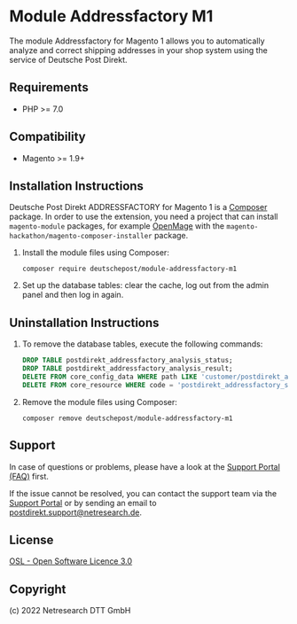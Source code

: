 # Module Addressfactory M1

The module Addressfactory for Magento 1 allows you to automatically
analyze and correct shipping addresses in your shop system using
the service of Deutsche Post Direkt.

## Requirements

* PHP >= 7.0

## Compatibility

* Magento >= 1.9+

## Installation Instructions

Deutsche Post Direkt ADDRESSFACTORY for Magento 1 is a
[Composer](https://getcomposer.org) package. In order to use the extension,
you need a project that can install `magento-module` packages, for example
[OpenMage](https://www.openmage.org/) with the
`magento-hackathon/magento-composer-installer` package.

1. Install the module files using Composer:
   
   `composer require deutschepost/module-addressfactory-m1`

2. Set up the database tables: clear the cache, log out from the admin panel
   and then log in again.

## Uninstallation Instructions

1. To remove the database tables, execute the following commands:
 
   ```sql
   DROP TABLE postdirekt_addressfactory_analysis_status;
   DROP TABLE postdirekt_addressfactory_analysis_result;
   DELETE FROM core_config_data WHERE path LIKE 'customer/postdirekt_addressfactory/%';
   DELETE FROM core_resource WHERE code = 'postdirekt_addressfactory_setup';
   ```

2. Remove the module files using Composer:

   `composer remove deutschepost/module-addressfactory-m1`

## Support

In case of questions or problems, please have a look at the
[Support Portal (FAQ)](http://postdirekt.support.netresearch.de/) first.

If the issue cannot be resolved, you can contact the support team via the
[Support Portal](http://postdirekt.support.netresearch.de/) or by sending an email
to <postdirekt.support@netresearch.de>.

## License

[OSL - Open Software Licence 3.0](http://opensource.org/licenses/osl-3.0.php)

## Copyright

(c) 2022 Netresearch DTT GmbH

